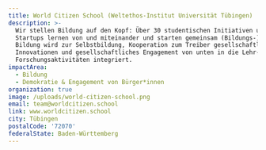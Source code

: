 ```yaml
---
title: World Citizen School (Weltethos-Institut Universität Tübingen)
description: >-
  Wir stellen Bildung auf den Kopf: Über 30 studentischen Initiativen und Social
  Startups lernen von und miteinander und starten gemeinsam (Bildungs-)Projekte.
  Bildung wird zur Selbstbildung, Kooperation zum Treiber gesellschaftlicher
  Innovationen und gesellschaftliches Engagement von unten in die Lehr- und
  Forschungsaktivitäten integriert. 
impactArea:
  - Bildung
  - Demokratie & Engagement von Bürger*innen
organization: true
image: /uploads/world-citizen-school.png
email: team@worldcitizen.school
link: www.worldcitizen.school
city: Tübingen
postalCode: '72070'
federalState: Baden-Württemberg
---
```


